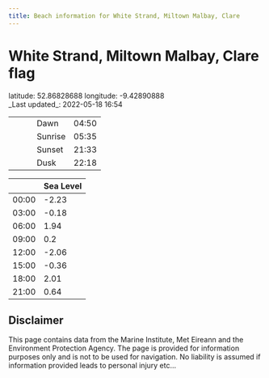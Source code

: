 ```yaml
---
title: Beach information for White Strand, Miltown Malbay, Clare
---
```

# White Strand, Miltown Malbay, Clare <span class="material-icons blue-flag">flag</span>

<div class="location-info">latitude: 52.86828688 longitude: -9.42890888</div>
<div class="met-eireann-warnings"></div>
_Last updated_: 2022-05-18 16:54

|   |   |   |   |   |
|---|---|---|---|---|
|   |   |   | Dawn  | 04:50 |
|   |   |   | Sunrise  | 05:35 |
|   |   |   | Sunset  | 21:33 |
|   |   |   | Dusk  | 22:18 |

<div></div>

|   | Sea Level  |
|---|---|
| 00:00 | -2.23 |
| 03:00 | -0.18 |
| 06:00 | 1.94 |
| 09:00 | 0.2 |
| 12:00 | -2.06 |
| 15:00 | -0.36 |
| 18:00 | 2.01 |
| 21:00 | 0.64 |

## Disclaimer

This page contains data from the Marine Institute,
Met Eireann and the Environment Protection Agency. The page is provided for
information purposes only and is not to be used for navigation. No liability
is assumed if information provided leads to personal injury etc...